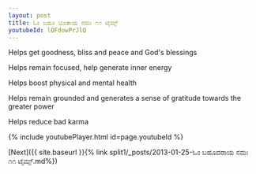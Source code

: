 ```yaml
---
layout: post
title: ಓಂ ಬಹೂ ಭೂತಾಯ ನಮಃ ೧೧ ಟೈಮ್ಸ್
youtubeId: lQFdowPrJlQ
---
```

 
 
Helps get goodness, bliss and peace and God's blessings
 
Helps remain focused, help generate inner energy 
 
Helps boost physical and mental health 
 
Helps remain grounded and generates a sense of gratitude towards the greater power 
 
Helps reduce bad karma
 
 
 
 


{% include youtubePlayer.html id=page.youtubeId %}
 
[Next]({{ site.baseurl }}{% link  split1/_posts/2013-01-25-ಓಂ ಬಹೂದರಾಯ ನಮಃ ೧೧ ಟೈಮ್ಸ್.md%})
 
